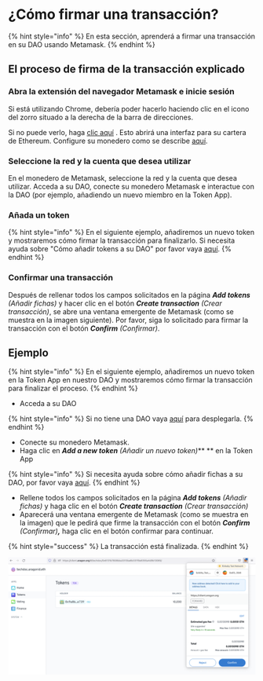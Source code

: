# ¿Cómo firmar una transacción?

{% hint style="info" %}
En esta sección, aprenderá a firmar una transacción en su DAO usando Metamask.
{% endhint %}

## El proceso de firma de la transacción explicado

### Abra la extensión del navegador Metamask e inicie sesión

Si está utilizando Chrome, debería poder hacerlo haciendo clic en el icono del zorro situado a la derecha de la barra de direcciones.

Si no puede verlo, haga [clic aquí](https://chrome.google.com/webstore/search/metamask) . Esto abrirá una interfaz para su cartera de Ethereum. Configure su monedero como se describe [aquí](./).

### Seleccione la red y la cuenta que desea utilizar

En el monedero de Metamask, seleccione la red y la cuenta que desea utilizar. Acceda a su DAO, conecte su monedero Metamask e interactue con la DAO (por ejemplo, añadiendo un nuevo miembro en la Token App).

### Añada un token

{% hint style="info" %}
En el siguiente ejemplo, añadiremos un nuevo token y mostraremos cómo firmar la transacción para finalizarlo. Si necesita ayuda sobre "Cómo añadir tokens a su DAO" por favor vaya [aquí](../aragon-client/explore-template-dao/what-are-apps/token-app.md).
{% endhint %}

### Confirmar una transacción

Después de rellenar todos los campos solicitados en la página _**Add tokens** (Añadir fichas)_ y hacer clic en el botón _**Create transaction** (Crear transacción)_, se abre una ventana emergente de Metamask (como se muestra en la imagen siguiente). Por favor, siga lo solicitado para firmar la transacción con el botón _**Confirm** (Confirmar)_.

## Ejemplo

{% hint style="info" %}
En el siguiente ejemplo, añadiremos un nuevo token en la Token App en nuestro DAO y mostraremos cómo firmar la transacción para finalizar el proceso.
{% endhint %}

* Acceda a su DAO

{% hint style="info" %}
Si no tiene una DAO vaya [aquí](../aragon-client/how-to-create-a-dao-using-aragon-client/) para desplegarla.&#x20;
{% endhint %}

* Conecte su monedero Metamask.&#x20;
* Haga clic en _**Add a new token** (Añadir un nuevo token)_\*\* \*\* en la Token App

{% hint style="info" %}
Si necesita ayuda sobre cómo añadir fichas a su DAO, por favor vaya [aquí](../aragon-client/explore-template-dao/what-are-apps/token-app.md).
{% endhint %}

* Rellene todos los campos solicitados en la página _**Add tokens** (Añadir fichas)_ y haga clic en el botón _**Create transaction** (Crear transacción)_&#x20;
* Aparecerá una ventana emergente de Metamask (como se muestra en la imagen) que le pedirá que firme la transacción con el botón _**Confirm** (Confirmar)**,**_ haga clic en el botón confirmar para continuar.

{% hint style="success" %}
La transacción está finalizada.
{% endhint %}

![Firmar una transacción de Metamask.](<../../.gitbook/assets/Schermata 2022-02-01 alle 10.20.33.png>)
